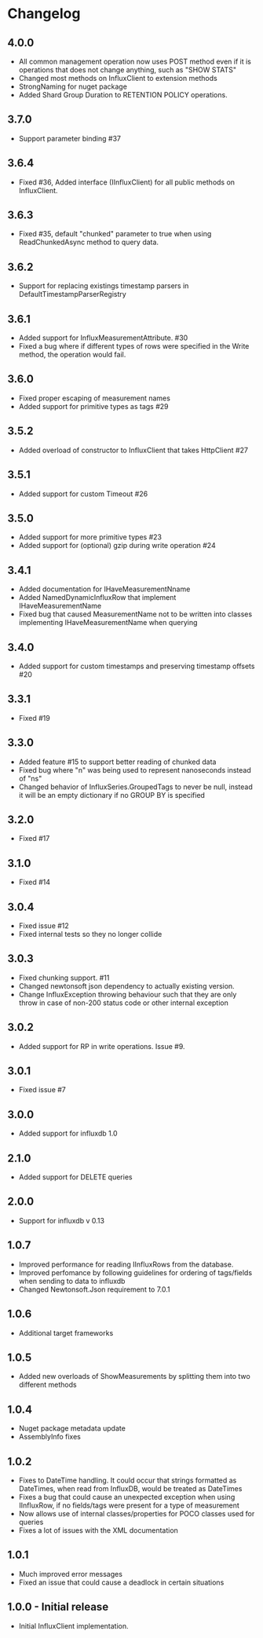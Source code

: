 # Changelog

## 4.0.0
 * All common management operation now uses POST method even if it is operations that does not change anything, such as "SHOW STATS"
 * Changed most methods on InfluxClient to extension methods
 * StrongNaming for nuget package
 * Added Shard Group Duration to RETENTION POLICY operations.

## 3.7.0
 * Support parameter binding #37

## 3.6.4
 * Fixed #36, Added interface (IInfluxClient) for all public methods on InfluxClient.

## 3.6.3
 * Fixed #35, default "chunked" parameter to true when using ReadChunkedAsync method to query data.

## 3.6.2
 * Support for replacing existings timestamp parsers in DefaultTimestampParserRegistry

## 3.6.1
 * Added support for InfluxMeasurementAttribute. #30
 * Fixed a bug where if different types of rows were specified in the Write method, the operation would fail.

## 3.6.0
 * Fixed proper escaping of measurement names
 * Added support for primitive types as tags #29

## 3.5.2
 * Added overload of constructor to InfluxClient that takes HttpClient #27

## 3.5.1
 * Added support for custom Timeout #26

## 3.5.0
 * Added support for more primitive types #23
 * Added support for (optional) gzip during write operation #24

## 3.4.1
 * Added documentation for IHaveMeasurementNname
 * Added NamedDynamicInfluxRow that implement IHaveMeasurementName
 * Fixed bug that caused MeasurementName not to be written into classes implementing IHaveMeasurementName when querying

## 3.4.0
 * Added support for custom timestamps and preserving timestamp offsets #20

## 3.3.1
 * Fixed #19

## 3.3.0
 * Added feature #15 to support better reading of chunked data
 * Fixed bug where "n" was being used to represent nanoseconds instead of "ns"
 * Changed behavior of InfluxSeries.GroupedTags to never be null, instead it will be an empty dictionary if no GROUP BY is specified
 
## 3.2.0
 * Fixed #17

## 3.1.0
 * Fixed #14

## 3.0.4
 * Fixed issue #12
 * Fixed internal tests so they no longer collide

## 3.0.3
 * Fixed chunking support. #11 
 * Changed newtonsoft json dependency to actually existing version.
 * Change InfluxException throwing behaviour such that they are only throw in case of non-200 status code or other internal exception

## 3.0.2 
 * Added support for RP in write operations. Issue #9.

## 3.0.1
 * Fixed issue #7

## 3.0.0
 * Added support for influxdb 1.0

## 2.1.0
 * Added support for DELETE queries

## 2.0.0
 * Support for influxdb v 0.13

## 1.0.7
 * Improved performance for reading IInfluxRows from the database.
 * Improved perfomance by following guidelines for ordering of tags/fields when sending to data to influxdb
 * Changed Newtonsoft.Json requirement to 7.0.1

## 1.0.6
 * Additional target frameworks

## 1.0.5
 * Added new overloads of ShowMeasurements by splitting them into two different methods

## 1.0.4
 * Nuget package metadata update
 * AssemblyInfo fixes

## 1.0.2
 * Fixes to DateTime handling. It could occur that strings formatted as DateTimes, when read from InfluxDB, would be treated as DateTimes
 * Fixes a bug that could cause an unexpected exception when using IInfluxRow, if no fields/tags were present for a type of measurement
 * Now allows use of internal classes/properties for POCO classes used for queries
 * Fixes a lot of issues with the XML documentation

## 1.0.1
 * Much improved error messages
 * Fixed an issue that could cause a deadlock in certain situations

## 1.0.0 - Initial release
 * Initial InfluxClient implementation.
